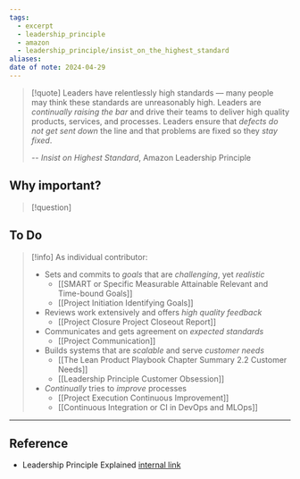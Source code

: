 ```yaml
---
tags:
  - excerpt
  - leadership_principle
  - amazon
  - leadership_principle/insist_on_the_highest_standard
aliases: 
date of note: 2024-04-29
---
```


> [!quote]
>Leaders have relentlessly high standards — many people may think these standards are unreasonably high. Leaders are *continually raising the bar* and drive their teams to deliver high quality products, services, and processes. Leaders ensure that *defects do not get sent down* the line and that problems are fixed so they *stay fixed*. 
>
>-- *Insist on Highest Standard*, Amazon Leadership Principle

## Why important?

>[!question]
>

## To Do

>[!info]
> As individual contributor: 
>- Sets and commits to *goals* that are *challenging*, yet *realistic*
>	- [[SMART or Specific Measurable Attainable Relevant and Time-bound Goals]]
>	- [[Project Initiation Identifying Goals]]
> - Reviews work extensively and offers *high quality feedback*
> 	- [[Project Closure Project Closeout Report]]
> - Communicates and gets agreement on *expected standards*
> 	- [[Project Communication]]
> - Builds systems that are *scalable* and serve *customer needs*
> 	- [[The Lean Product Playbook Chapter Summary 2.2 Customer Needs]]
> 	- [[Leadership Principle Customer Obsession]]
> - *Continually* tries to *improve* processes
> 	- [[Project Execution Continuous Improvement]]
> 	- [[Continuous Integration or CI in DevOps and MLOps]]
> 




----
## Reference

- Leadership Principle Explained [internal link](https://w.amazon.com/bin/view/LeadershipPrinciples/)